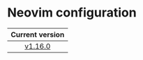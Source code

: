 # Neovim configuration

|                            Current version                             |
| :--------------------------------------------------------------------: |
| [v1.16.0](https://github.com/vladdoster/neovim-configuration/releases) |
